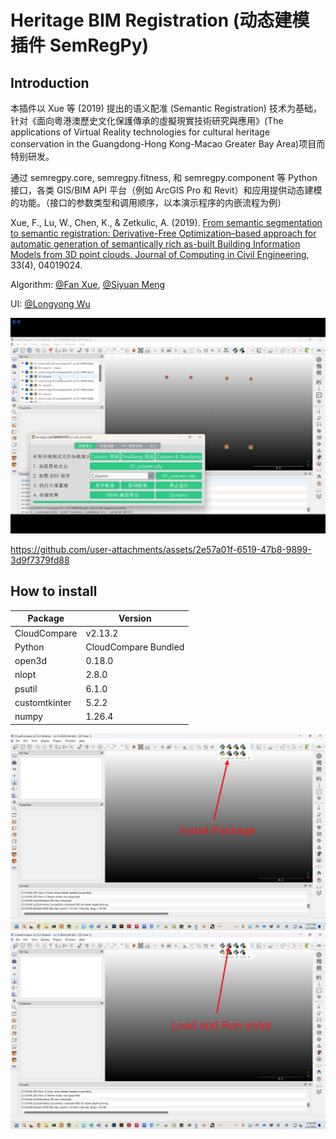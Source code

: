 # Heritage BIM Registration (动态建模插件 SemRegPy)

## Introduction

本插件以 Xue 等 (2019) 提出的语义配准 (Semantic Registration) 技术为基础，针对《面向粵港澳歷史文化保護傳承的虛擬現實技術研究與應用》(The applications of Virtual Reality technologies for cultural heritage conservation in the Guangdong-Hong Kong-Macao Greater Bay Area)项目而特别研发。

通过 semregpy.core, semregpy.fitness, 和 semregpy.component 等 Python 接口，各类 GIS/BIM API 平台（例如 ArcGIS Pro 和 Revit）和应用提供动态建模的功能。（接口的参数类型和调用顺序，以本演示程序的内嵌流程为例）

Xue, F., Lu, W., Chen, K., & Zetkulic, A. (2019). [From semantic segmentation to semantic registration: Derivative-Free Optimization–based approach for automatic generation of semantically rich as-built Building Information Models from 3D point clouds. Journal of Computing in Civil Engineering](https://doi.org/10.1061/(ASCE)CP.1943-5487.0000839), 33(4), 04019024.

Algorithm: [@Fan Xue](https://github.com/ffxue), [@Siyuan Meng](https://www.researchgate.net/profile/Siyuan-Meng-6)

UI: [@Longyong Wu](https://www.github.com/chunibyo-wly)

![Demo](https://raw.githubusercontent.com/chunibyo-wly/image-storage/master/202412212232806.png)

https://github.com/user-attachments/assets/2e57a01f-6519-47b8-9899-3d9f7379fd88


## How to install

| Package       | Version              |
|---------------|----------------------|
| CloudCompare  | v2.13.2              |
| Python        | CloudCompare Bundled |
| open3d        | 0.18.0               |
| nlopt         | 2.8.0                |
| psutil        | 6.1.0                |
| customtkinter | 5.2.2                |
| numpy         | 1.26.4               |

![](https://raw.githubusercontent.com/chunibyo-wly/image-storage/master/202501062140468.png)
![](https://raw.githubusercontent.com/chunibyo-wly/image-storage/master/202501062140451.png)